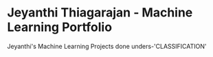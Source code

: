 # Jeyanthi Thiagarajan - Machine Learning Portfolio
Jeyanthi's  Machine Learning Projects done unders-'CLASSIFICATION'

